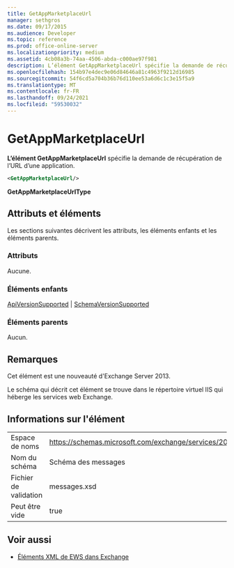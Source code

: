 ```yaml
---
title: GetAppMarketplaceUrl
manager: sethgros
ms.date: 09/17/2015
ms.audience: Developer
ms.topic: reference
ms.prod: office-online-server
ms.localizationpriority: medium
ms.assetid: 4cb08a3b-74aa-4506-abda-c000ae97f981
description: L’élément GetAppMarketplaceUrl spécifie la demande de récupération de l’URL d’une application.
ms.openlocfilehash: 154b97e4dec9e06d84646a81c4963f9212d16985
ms.sourcegitcommit: 54f6cd5a704b36b76d110ee53a6d6c1c3e15f5a9
ms.translationtype: MT
ms.contentlocale: fr-FR
ms.lasthandoff: 09/24/2021
ms.locfileid: "59530032"
---
```

# <a name="getappmarketplaceurl"></a>GetAppMarketplaceUrl

**L’élément GetAppMarketplaceUrl** spécifie la demande de récupération de l’URL d’une application. 
  
```XML
<GetAppMarketplaceUrl/>
```

 **GetAppMarketplaceUrlType**
## <a name="attributes-and-elements"></a>Attributs et éléments

Les sections suivantes décrivent les attributs, les éléments enfants et les éléments parents.
  
### <a name="attributes"></a>Attributs

Aucune.
  
### <a name="child-elements"></a>Éléments enfants

[ApiVersionSupported](apiversionsupported.md)  |  [SchemaVersionSupported](schemaversionsupported.md)
  
### <a name="parent-elements"></a>Éléments parents

Aucun.
  
## <a name="remarks"></a>Remarques

Cet élément est une nouveauté d'Exchange Server 2013.
  
Le schéma qui décrit cet élément se trouve dans le répertoire virtuel IIS qui héberge les services web Exchange.
  
## <a name="element-information"></a>Informations sur l'élément

|||
|:-----|:-----|
|Espace de noms  <br/> |https://schemas.microsoft.com/exchange/services/2006/messages  <br/> |
|Nom du schéma  <br/> |Schéma des messages  <br/> |
|Fichier de validation  <br/> |messages.xsd  <br/> |
|Peut être vide  <br/> |true  <br/> |
   
## <a name="see-also"></a>Voir aussi



- [Éléments XML de EWS dans Exchange](ews-xml-elements-in-exchange.md)

